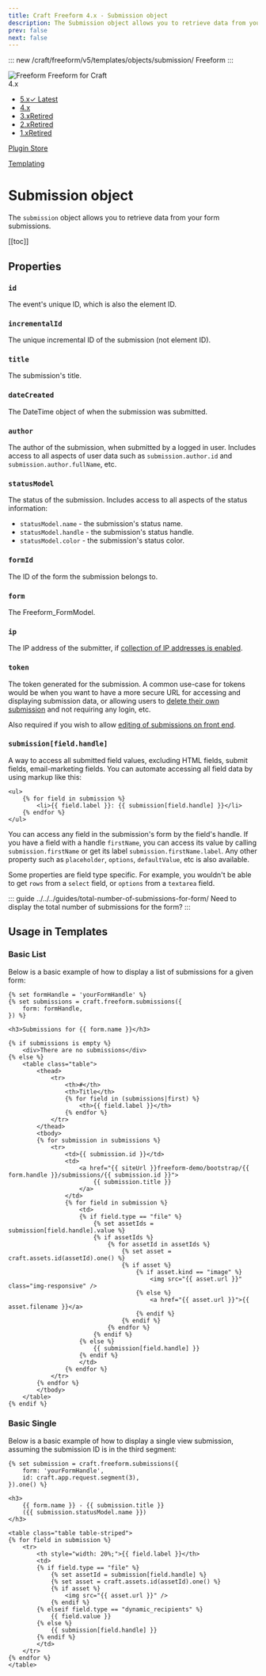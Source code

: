 ```yaml
---
title: Craft Freeform 4.x - Submission object
description: The Submission object allows you to retrieve data from your form submissions.
prev: false
next: false
---
```


<meta property="og:image" content="https://docs.solspace.com/extras/social/craft/freeform/freeform.png" />

::: new /craft/freeform/v5/templates/objects/submission/
Freeform
:::

<div id="pr-heading">
    <img src="https://docs.solspace.com/extras/icons/products/freeform-icon.png" alt="Freeform" class="pr-image">
    <span class="pr-name">Freeform</span>
    <span class="pr-category">for Craft</span>
    <div class="pr-v-wrapper">
        <div class="pr-v">
            <span class="pr-v-v">4.x</span>
            <span class="pr-v-arrow arrow down"></span>
        </div>
        <ul class="pr-v-list">
            <li><a href="/craft/freeform/v5/">5.x<span class="pr-v-type pr-latest">✓ Latest</span></a></li>
            <li><a href="/craft/freeform/v4/">4.x</a></li>
            <li><a href="/craft/freeform/v3/">3.x<span class="pr-v-type pr-retired">Retired</span></a></li>
            <li><a href="/craft/freeform/v2/">2.x<span class="pr-v-type pr-retired">Retired</span></a></li>
            <li><a href="/craft/freeform/v1/">1.x<span class="pr-v-type pr-retired">Retired</span></a></li>
        </ul>
    </div>
    <div class="pr-buy">
        <a href="https://plugins.craftcms.com/freeform" class="button button-blue"><span class="external-url">Plugin Store</span></a>
    </div>
</div>

<span class="page-section"><a href="/craft/freeform/v4/templates/">Templating</a></span>

# Submission object

The `submission` object allows you to retrieve data from your form submissions.


[[toc]]


## Properties

### `id`
The event's unique ID, which is also the element ID.

### `incrementalId`
The unique incremental ID of the submission (not element ID).

### `title`
The submission's title.

### `dateCreated`
The DateTime object of when the submission was submitted.

### `author`
The author of the submission, when submitted by a logged in user. Includes access to all aspects of user data such as `submission.author.id` and `submission.author.fullName`, etc.

### `statusModel`
The status of the submission. Includes access to all aspects of the status information:

- `statusModel.name` - the submission's status name.
- `statusModel.handle` - the submission's status handle.
- `statusModel.color` - the submission's status color.

### `formId`
The ID of the form the submission belongs to.

### `form`
The Freeform_FormModel.

### `ip`
The IP address of the submitter, if [collection of IP addresses is enabled](../../overview/form-builder.md#form-settings).

### `token`
The token generated for the submission. A common use-case for tokens would be when you want to have a more secure URL for accessing and displaying submission data, or allowing users to [delete their own submission](../queries/deleting-submissions-by-token.md) and not requiring any login, etc.

Also required if you wish to allow [editing of submissions on front end](../../overview/submission-editing.md).

### `submission[field.handle]`
A way to access all submitted field values, excluding HTML fields, submit fields, email-marketing fields. You can automate accessing all field data by using markup like this:

``` twig
<ul>
	{% for field in submission %}
		<li>{{ field.label }}: {{ submission[field.handle] }}</li>
	{% endfor %}
</ul>
```

You can access any field in the submission's form by the field's handle. If you have a field with a handle `firstName`, you can access its value by calling `submission.firstName` or get its label `submission.firstName.label`. Any other property such as `placeholder`, `options`, `defaultValue`, etc is also available.

Some properties are field type specific. For example, you wouldn't be able to get `rows` from a `select` field, or `options` from a `textarea` field.

::: guide ../../../guides/total-number-of-submissions-for-form/
Need to display the total number of submissions for the form?
:::


## Usage in Templates

### Basic List
Below is a basic example of how to display a list of submissions for a given form:

``` twig
{% set formHandle = 'yourFormHandle' %}
{% set submissions = craft.freeform.submissions({
	form: formHandle,
}) %}

<h3>Submissions for {{ form.name }}</h3>

{% if submissions is empty %}
	<div>There are no submissions</div>
{% else %}
	<table class="table">
		<thead>
			<tr>
				<th>#</th>
				<th>Title</th>
				{% for field in (submissions|first) %}
					<th>{{ field.label }}</th>
				{% endfor %}
			</tr>
		</thead>
		<tbody>
		{% for submission in submissions %}
			<tr>
				<td>{{ submission.id }}</td>
				<td>
					<a href="{{ siteUrl }}freeform-demo/bootstrap/{{ form.handle }}/submissions/{{ submission.id }}">
						{{ submission.title }}
					</a>
				</td>
				{% for field in submission %}
					<td>
					{% if field.type == "file" %}
						{% set assetIds = submission[field.handle].value %}
						{% if assetIds %}
							{% for assetId in assetIds %}
								{% set asset = craft.assets.id(assetId).one() %}
								{% if asset %}
									{% if asset.kind == "image" %}
										<img src="{{ asset.url }}" class="img-responsive" />
									{% else %}
										<a href="{{ asset.url }}">{{ asset.filename }}</a>
									{% endif %}
								{% endif %}
							{% endfor %}
						{% endif %}
					{% else %}
						{{ submission[field.handle] }}
					{% endif %}
					</td>
				{% endfor %}
			</tr>
		{% endfor %}
		</tbody>
	</table>
{% endif %}
```

### Basic Single
Below is a basic example of how to display a single view submission, assuming the submission ID is in the third segment:

``` twig
{% set submission = craft.freeform.submissions({
	form: 'yourFormHandle',
	id: craft.app.request.segment(3),
}).one() %}

<h3>
	{{ form.name }} - {{ submission.title }}
	({{ submission.statusModel.name }})
</h3>

<table class="table table-striped">
{% for field in submission %}
	<tr>
		<th style="width: 20%;">{{ field.label }}</th>
		<td>
		{% if field.type == "file" %}
			{% set assetId = submission[field.handle] %}
			{% set asset = craft.assets.id(assetId).one() %}
			{% if asset %}
				<img src="{{ asset.url }}" />
			{% endif %}
		{% elseif field.type == "dynamic_recipients" %}
			{{ field.value }}
		{% else %}
			{{ submission[field.handle] }}
		{% endif %}
		</td>
	</tr>
{% endfor %}
</table>
```